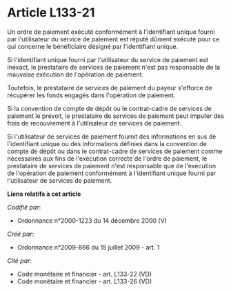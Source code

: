 # Article L133-21

Un ordre de paiement exécuté conformément à l'identifiant unique fourni par l'utilisateur du service de paiement est réputé
dûment exécuté pour ce qui concerne le bénéficiaire désigné par l'identifiant unique.

Si l'identifiant unique fourni par l'utilisateur du service de paiement est inexact, le prestataire de services de paiement
n'est pas responsable de la mauvaise exécution de l'opération de paiement.

Toutefois, le prestataire de services de paiement du payeur s'efforce de récupérer les fonds engagés dans l'opération de
paiement.

Si la convention de compte de dépôt ou le contrat-cadre de services de paiement le prévoit, le prestataire de services de
paiement peut imputer des frais de recouvrement à l'utilisateur de services de paiement.

Si l'utilisateur de services de paiement fournit des informations en sus de l'identifiant unique ou des informations définies
dans la convention de compte de dépôt ou dans le contrat-cadre de services de paiement comme nécessaires aux fins de
l'exécution correcte de l'ordre de paiement, le prestataire de services de paiement n'est responsable que de l'exécution de
l'opération de paiement conformément à l'identifiant unique fourni par l'utilisateur de services de paiement.

**Liens relatifs à cet article**

_Codifié par_:

  - Ordonnance n°2000-1223 du 14 décembre 2000 (V)

_Créé par_:

  - Ordonnance n°2009-866 du 15 juillet 2009 - art. 1

_Cité par_:

  - Code monétaire et financier - art. L133-22 (VD)
  - Code monétaire et financier - art. L133-26 (VD)
